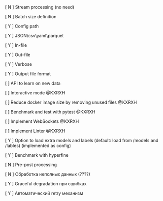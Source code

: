 [ N ] Stream processing (no need)

[ N ] Batch size definition

[ Y ] Config path

[ Y ] JSON\csv\yaml\parquet

[ Y ] In-file

[ Y ] Out-file

[ Y ] Verbose

[ Y ] Output file format

[ ] API to learn on new data

[ ] Interactive mode @KXRXH

[ ] Reduce docker image size by removing unused files @KXRXH

[ ] Benchmark and test with pytest @KXRXH

[ ] Implement WebSockets @KXRXH

[ ] Implement Linter @KXRXH

[ Y ] Option to load extra models and labels (default: load from /models and /lables)
(implemented as config)

[ Y ] Benchmark with hyperfine

[ N ] Pre-post processing

[ N ] Обработка неполных данных (????)

[ Y ] Graceful degradation при ошибках

[ Y ] Автоматический retry механизм
